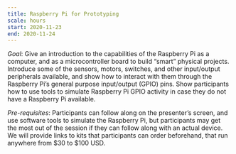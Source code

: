```yaml
---
title: Raspberry Pi for Prototyping
scale: hours
start: 2020-11-23
end: 2020-11-24
---
```

*Goal*: Give an introduction to the capabilities of the Raspberry Pi as a computer, and as a microcontroller board to build “smart” physical projects. Introduce some of the sensors, motors, switches, and other input/output peripherals available, and show how to interact with them through the Raspberry Pi’s general purpose input/output (GPIO) pins. Show participants how to use tools to simulate Raspberry Pi GPIO activity in case they do not have a Raspberry Pi available.

*Pre-requisites*: Participants can follow along on the presenter’s screen, and use software tools to simulate the Raspberry Pi, but participants may get the most out of the session if they can follow along with an actual device. We will provide links to kits that participants can order beforehand, that run anywhere from $30 to $100 USD.
